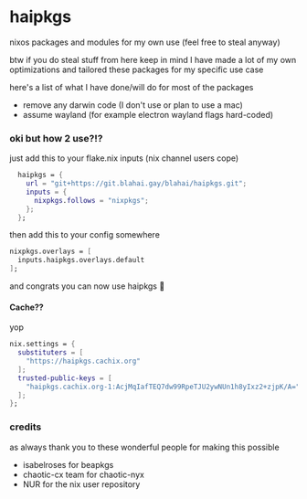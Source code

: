 # haipkgs

nixos packages and modules for my own use (feel free to steal anyway)

btw if you do steal stuff from here keep in mind I have made a lot of my
own optimizations and tailored these packages for my specific use case

here's a list of what I have done/will do for most of the packages
- remove any darwin code (I don't use or plan to use a mac)
- assume wayland (for example electron wayland flags hard-coded)


### oki but how 2 use?!?

just add this to your flake.nix inputs (nix channel users cope)
```nix
  haipkgs = {
    url = "git+https://git.blahai.gay/blahai/haipkgs.git";
    inputs = {
      nixpkgs.follows = "nixpkgs";
    };
  };

```

then add this to your config somewhere
```nix
nixpkgs.overlays = [
  inputs.haipkgs.overlays.default
];
```

and congrats you can now use haipkgs 🎉

#### Cache??

yop

```nix
nix.settings = {
  substituters = [
    "https://haipkgs.cachix.org"
  ];
  trusted-public-keys = [
    "haipkgs.cachix.org-1:AcjMqIafTEQ7dw99RpeTJU2ywNUn1h8yIxz2+zjpK/A="
  ];
};
```
### credits

as always thank you to these wonderful people for making this possible
- isabelroses for beapkgs
- chaotic-cx team for chaotic-nyx
- NUR for the nix user repository
